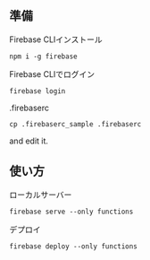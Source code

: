 ## 準備
Firebase CLIインストール
```
npm i -g firebase
```

Firebase CLIでログイン
```
firebase login
```

.firebaserc
```
cp .firebaserc_sample .firebaserc
```
and edit it.

## 使い方
ローカルサーバー
```
firebase serve --only functions
```
デプロイ
```
firebase deploy --only functions
```
